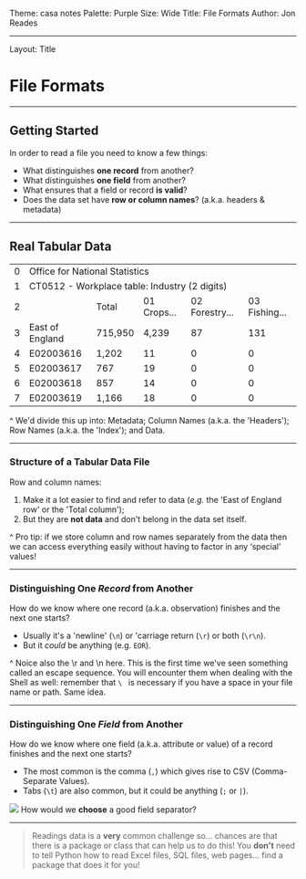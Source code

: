 Theme: casa notes
Palette: Purple
Size: Wide
Title: File Formats
Author: Jon Reades

---
Layout: Title
# File Formats

---
## Getting Started

In order to read a file you need to know a few things:

- What distinguishes **one record** from another?
- What distinguishes **one field** from another?
- What ensures that a field or record **is valid**?
- Does the data set have **row or column names**? (a.k.a. headers & metadata)

---
## Real Tabular Data

<table>
  <tr>
    <td>0</td>
    <td colspan="5">Office for National Statistics</td>
  </tr><tr>
    <td>1</td>
    <td colspan="5">CT0512 - Workplace table: Industry (2 digits)</td>
  </tr><tr>
    <td>2</td>
    <td>&nbsp;</td>
    <td>Total</td>
    <td>01 Crops...</td>
    <td>02 Forestry...</td>
    <td>03 Fishing...</td>
  </tr><tr>
    <td>3</td>
    <td>East of England</td>
    <td>715,950</td>
    <td>4,239</td>
    <td>87</td>
    <td>131</td>
  </tr><tr>
    <td>4</td>
    <td>E02003616</td>
    <td>1,202</td>
    <td>11</td>
    <td>0</td>
    <td>0</td>
  </tr><tr>
    <td>5</td>
    <td>E02003617</td>
    <td>767</td>
    <td>19</td>
    <td>0</td>
    <td>0</td>
  </tr><tr>
    <td>6</td>
    <td>E02003618</td>
    <td>857</td>
    <td>14</td>
    <td>0</td>
    <td>0</td>
  </tr><tr>
    <td>7</td>
    <td>E02003619</td>
    <td>1,166</td>
    <td>18</td>
    <td>0</td>
    <td>0</td>
  </tr>
</table>

^ We'd divide this up into: Metadata; Column Names (a.k.a. the 'Headers'); Row Names (a.k.a. the 'Index'); and Data.

---
### Structure of a Tabular Data File

Row and column names:
1. Make it a lot easier to find and refer to data (_e.g._ the 'East of England row' or the 'Total column');
2. But they are **not data** and don't belong in the data set itself.

^ Pro tip: if we store column and row names separately from the data then we can access everything easily without having to factor in any ‘special’ values!

---
### Distinguishing One *Record* from Another

How do we know where one record (a.k.a. observation) finishes and the next one starts?

- Usually it's a 'newline' (`\n`) or 'carriage return (`\r`) or both (`\r\n`).
- But it *could* be anything (e.g. `EOR`).

^ Noice also the \r and \n here. This is the first time we've seen something called an escape sequence. You will encounter them when dealing with the Shell as well: remember that `\ ` is necessary if you have a space in your file name or path. Same idea.

---
### Distinguishing One *Field* from Another

How do we know where one field (a.k.a. attribute or value) of a record finishes and the next one starts?

- The most common is the comma (`,`) which gives rise to CSV (Comma-Separate Values).
- Tabs (`\t`) are also common, but it could be anything (`;` or `|`).

![](mi_question_answer)  How would we **choose** a good field separator?

---

> Readings data is a **very** common challenge so... chances are that there is a package or class that can help us to do this! You **don't** need to tell Python how to read Excel files, SQL files, web pages... find a package that does it for you!